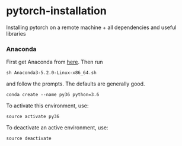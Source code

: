 # pytorch-installation
Installing pytorch on a remote machine + all dependencies and useful libraries 

### Anaconda 

First get Anaconda from [here](https://www.anaconda.com/download/#linux). 
Then run 
``` 
sh Anaconda3-5.2.0-Linux-x86_64.sh 
```

and follow the prompts. The defaults are generally good.

```
conda create --name py36 python=3.6
```

 To activate this environment, use:
 ```
 source activate py36
```
 To deactivate an active environment, use:
 ```
 source deactivate
 ```
 
